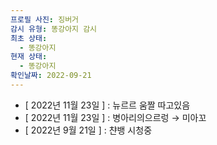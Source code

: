 ```yaml
---
프로필 사진: 징버거
감시 유형: 똥강아지 감시
최초 상태:
  - 똥강아지
현재 상태:
  - 똥강아지
확인날짜: 2022-09-21
---
```

- [ 2022년 11월 23일 ] : 뉴르르 움짤 따고있음
- [ 2022년 11월 23일 ] : 병아리의으르렁 → 미아꼬
- [ 2022년 9월 21일 ] : 챤뱅 시청중